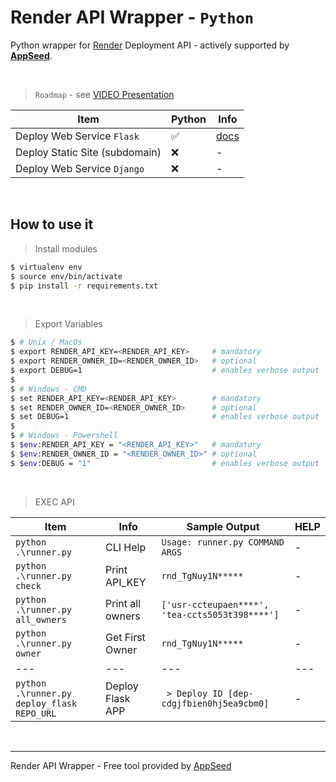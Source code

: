 # Render API Wrapper - `Python`

Python wrapper for [Render](https://render.com/) Deployment API - actively supported by **[AppSeed](https://appseed.us/)**.

<br />

> `Roadmap` - see [VIDEO Presentation](https://www.youtube.com/watch?v=RRbmOhTzkYo)

| Item | Python | Info |
| --- | --- | --- |
| Deploy Web Service `Flask` | ✅ | [docs](./docs/python/deploy-flask.md) |
| Deploy Static Site (subdomain) | ❌ | - |
| Deploy Web Service `Django` | ❌ | - |

<br />

## How to use it

> Install modules

```bash
$ virtualenv env
$ source env/bin/activate
$ pip install -r requirements.txt
```

<br />

> Export Variables

```bash
$ # Unix / MacOs 
$ export RENDER_API_KEY=<RENDER_API_KEY>     # mandatory
$ export RENDER_OWNER_ID=<RENDER_OWNER_ID>   # optional
$ export DEBUG=1                             # enables verbose output
$
$ # Windows - CMD 
$ set RENDER_API_KEY=<RENDER_API_KEY>        # mandatory
$ set RENDER_OWNER_ID=<RENDER_OWNER_ID>      # optional
$ set DEBUG=1                                # enables verbose output
$
$ # Windows - Powershell
$ $env:RENDER_API_KEY = "<RENDER_API_KEY>"   # mandatory
$ $env:RENDER_OWNER_ID = "<RENDER_OWNER_ID>" # optional
$ $env:DEBUG = "1"                           # enables verbose output
```

<br />

> EXEC API

| Item | Info | Sample Output | HELP |
| --- | --- | --- | --- |
| `python .\runner.py` | CLI Help | `Usage: runner.py COMMAND ARGS` | - |
| `python .\runner.py check` | Print API_KEY | `rnd_TgNuy1N*****` | - |
| `python .\runner.py all_owners` | Print all owners | `['usr-ccteupaen****', 'tea-ccts5053t398****']` | - |
| `python .\runner.py owner` | Get First Owner | `rnd_TgNuy1N*****` | - |
| --- | --- | --- | --- |
| `python .\runner.py deploy_flask REPO_URL` | Deploy Flask APP | ` > Deploy ID [dep-cdgjfbien0hj5ea9cbm0]` | - |

<br />

---
Render API Wrapper  - Free tool provided by [AppSeed](https://appseed.us/)
